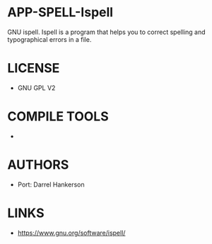 APP-SPELL-Ispell
================

GNU ispell. Ispell is a program that helps you to correct spelling and typographical errors in a file. 

LICENSE
===============
* GNU GPL V2

COMPILE TOOLS
===============
* 

AUTHORS
===============
* Port: Darrel Hankerson

LINKS
===============
* https://www.gnu.org/software/ispell/
